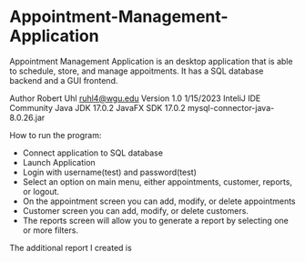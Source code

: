 # Appointment-Management-Application
Appointment Management Application is an desktop application that is able to schedule, store, and manage appoitments. 
It has a SQL database backend and a GUI frontend.

Author Robert Uhl
ruhl4@wgu.edu
Version 1.0
1/15/2023
InteliJ IDE Community
Java JDK 17.0.2
JavaFX SDK 17.0.2
mysql-connector-java-8.0.26.jar

How to run the program:
- Connect application to SQL database
- Launch Application
- Login with username(test) and password(test)
- Select an option on main menu, either appointments, customer, reports, or logout.
- On the appointment screen you can add, modify, or delete appointments
- Customer screen you can add, modify, or delete customers.
- The reports screen will allow you to generate a report by selecting one or more filters.


The additional report I created is 
